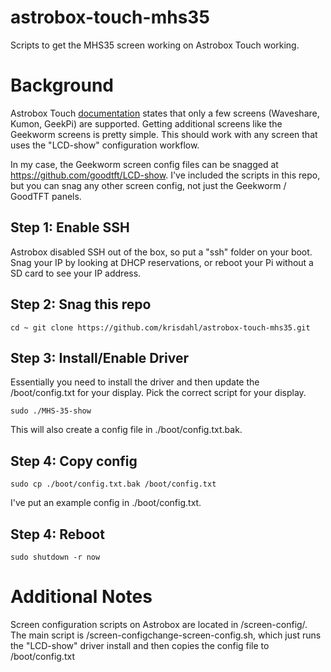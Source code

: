 # astrobox-touch-mhs35

Scripts to get the MHS35 screen working on Astrobox Touch working.

# Background

Astrobox Touch [documentation](https://astroprint.zendesk.com/hc/en-us/articles/360000761606-Step-1-Hardware-requirements-for-the-AstroBox-Touch) states that only a few screens (Waveshare, Kumon, GeekPi) are supported. Getting additional screens like the Geekworm screens is pretty simple. This should work with any screen that uses the "LCD-show" configuration workflow.

In my case, the Geekworm screen config files can be snagged at https://github.com/goodtft/LCD-show. I've included the scripts in this repo, but you can snag any other screen config, not just the Geekworm / GoodTFT panels.

## Step 1: Enable SSH

Astrobox disabled SSH out of the box, so put a "ssh" folder on your boot. Snag your IP by looking at DHCP reservations, or reboot your Pi without a SD card to see your IP address.

## Step 2: Snag this repo

`cd ~
git clone https://github.com/krisdahl/astrobox-touch-mhs35.git`

## Step 3: Install/Enable Driver

Essentially you need to install the driver and then update the /boot/config.txt for your display. Pick the correct script for your display.

`sudo ./MHS-35-show`

This will also create a config file in ./boot/config.txt.bak.

## Step 4: Copy config

`sudo cp ./boot/config.txt.bak /boot/config.txt`

I've put an example config in ./boot/config.txt.

## Step 4: Reboot

`sudo shutdown -r now`

# Additional Notes

Screen configuration scripts on Astrobox are located in /screen-config/. The main script is /screen-configchange-screen-config.sh, which just runs the "LCD-show" driver install and then copies the config file to /boot/config.txt
